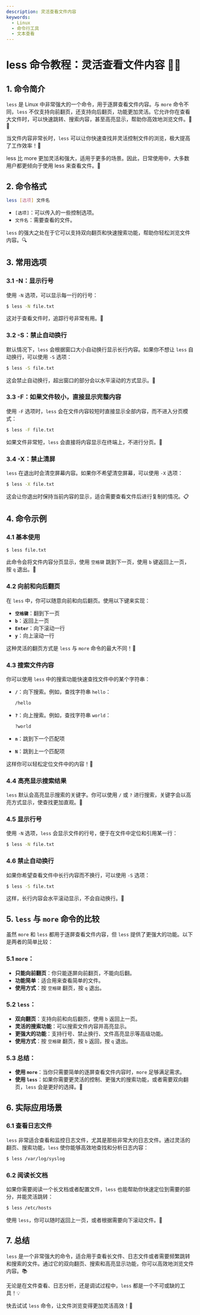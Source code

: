 ```yaml
---
description: 灵活查看文件内容
keywords:
  - Linux
  - 命令行工具
  - 文本查看
---
```


# less 命令教程：灵活查看文件内容 🔄📂

## 1. 命令简介

`less` 是 Linux 中非常强大的一个命令，用于逐屏查看文件内容。与 `more` 命令不同，`less` 不仅支持向前翻页，还支持向后翻页，功能更加灵活。它允许你在查看大文件时，可以快速跳转、搜索内容，甚至高亮显示，帮助你高效地浏览文件。📄✨

当文件内容非常长时，`less` 可以让你快速查找并灵活控制文件的浏览，极大提高了工作效率！🚀

less 比 more 更加灵活和强大，适用于更多的场景。因此，日常使用中，大多数用户都更倾向于使用 less 来查看文件。🎉

## 2. 命令格式

```bash
less [选项] 文件名
```

- `[选项]`：可以传入的一些控制选项。
- `文件名`：需要查看的文件。

`less` 的强大之处在于它可以支持双向翻页和快速搜索功能，帮助你轻松浏览文件内容。🔍

## 3. 常用选项

### 3.1 **-N**：显示行号

使用 `-N` 选项，可以显示每一行的行号：

```bash
$ less -N file.txt
```

这对于查看文件时，追踪行号非常有用。📑

### 3.2 **-S**：禁止自动换行

默认情况下，`less` 会根据窗口大小自动换行显示长行内容。如果你不想让 `less` 自动换行，可以使用 `-S` 选项：

```bash
$ less -S file.txt
```

这会禁止自动换行，超出窗口的部分会以水平滚动的方式显示。📐

### 3.3 **-F**：如果文件较小，直接显示完整内容

使用 `-F` 选项时，`less` 会在文件内容较短时直接显示全部内容，而不进入分页模式：

```bash
$ less -F file.txt
```

如果文件非常短，`less` 会直接将内容显示在终端上，不进行分页。📜

### 3.4 **-X**：禁止清屏

`less` 在退出时会清空屏幕内容。如果你不希望清空屏幕，可以使用 `-X` 选项：

```bash
$ less -X file.txt
```

这会让你退出时保持当前内容的显示，适合需要查看文件后进行复制的情况。📋

## 4. 命令示例

### 4.1 **基本使用**

```bash
$ less file.txt
```

此命令会将文件内容分页显示，使用 `空格键` 跳到下一页，使用 `b` 键返回上一页，按 `q` 退出。🔄

### 4.2 **向前和向后翻页**

在 `less` 中，你可以随意向前和向后翻页。使用以下键来实现：

- **`空格键`**：翻到下一页
- **`b`**：返回上一页
- **`Enter`**：向下滚动一行
- **`y`**：向上滚动一行

这种灵活的翻页方式是 `less` 与 `more` 命令的最大不同！📖

### 4.3 **搜索文件内容**

你可以使用 `less` 中的搜索功能快速查找文件中的某个字符串：

- **`/`**：向下搜索。例如，查找字符串 `hello`：

  ```bash
  /hello
  ```

- **`?`**：向上搜索。例如，查找字符串 `world`：

  ```bash
  ?world
  ```

- **`n`**：跳到下一个匹配项
- **`N`**：跳到上一个匹配项

这样你可以轻松定位文件中的内容！🔎

### 4.4 **高亮显示搜索结果**

`less` 默认会高亮显示搜索的关键字。你可以使用 `/` 或 `?` 进行搜索，关键字会以高亮方式显示，使查找更加直观。🌟

### 4.5 **显示行号**

使用 `-N` 选项，`less` 会显示文件的行号，便于在文件中定位和引用某一行：

```bash
$ less -N file.txt
```

### 4.6 **禁止自动换行**

如果你希望查看文件中长行内容而不换行，可以使用 `-S` 选项：

```bash
$ less -S file.txt
```

这样，长行内容会水平滚动显示，不会自动换行。📏

## 5. `less` 与 `more` 命令的比较

虽然 `more` 和 `less` 都用于逐屏查看文件内容，但 `less` 提供了更强大的功能。以下是两者的简单比较：

### 5.1 **`more`**：

- **只能向前翻页**：你只能逐屏向前翻页，不能向后翻。
- **功能简单**：适合用来查看简单的文件。
- **使用方式**：按 `空格键` 翻页，按 `q` 退出。

### 5.2 **`less`**：

- **双向翻页**：支持向前和向后翻页，使用 `b` 返回上一页。
- **灵活的搜索功能**：可以搜索文件内容并高亮显示。
- **更强大的功能**：支持行号、禁止换行、文件高亮显示等高级功能。
- **使用方式**：按 `空格键` 翻页，按 `b` 返回，按 `q` 退出。

### 5.3 **总结**：

- **使用 `more`**：当你只需要简单的逐屏查看文件内容时，`more` 足够满足需求。
- **使用 `less`**：如果你需要更灵活的控制、更强大的搜索功能，或者需要双向翻页，`less` 会是更好的选择。🔄

## 6. 实际应用场景

### 6.1 **查看日志文件**

`less` 非常适合查看和监控日志文件，尤其是那些非常大的日志文件。通过灵活的翻页、搜索功能，`less` 使你能够高效地查找和分析日志内容：

```bash
$ less /var/log/syslog
```

### 6.2 **阅读长文档**

如果你需要阅读一个长文档或者配置文件，`less` 也能帮助你快速定位到需要的部分，并能灵活跳转：

```bash
$ less /etc/hosts
```

使用 `less`，你可以随时返回上一页，或者根据需要向下滚动文件。📑

## 7. 总结

`less` 是一个非常强大的命令，适合用于查看长文件、日志文件或者需要频繁跳转和搜索的文件。通过它的双向翻页、搜索和高亮显示功能，你可以高效地浏览文件内容。📚

无论是在文件查看、日志分析，还是调试过程中，`less` 都是一个不可或缺的工具！💡

快去试试 `less` 命令，让文件浏览变得更加灵活高效！🚀

